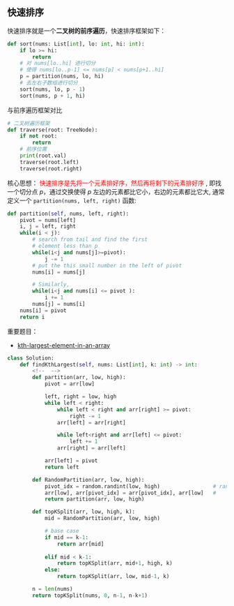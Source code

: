 ## 快速排序 
快速排序就是一个**二叉树的前序遍历**，快速排序框架如下：
```python
def sort(nums: List[int], lo: int, hi: int):
    if lo >= hi:
        return
    # 对 nums[lo..hi] 进行切分
    # 使得 nums[lo..p-1] <= nums[p] < nums[p+1..hi]
    p = partition(nums, lo, hi)
    # 去左右子数组进行切分
    sort(nums, lo, p - 1)
    sort(nums, p + 1, hi)
``` 
与前序遍历框架对比
```python
# 二叉树遍历框架
def traverse(root: TreeNode):
    if not root:
        return
    # 前序位置 
    print(root.val) 
    traverse(root.left) 
    traverse(root.right) 
``` 
核心思想：
<font color="red"> 快速排序是先将一个元素排好序，然后再将剩下的元素排好序 </font> , 即找一个切分点 $p$，通过交换使得 $p$ 左边的元素都比它小，右边的元素都比它大, 通常定义一个 `partition(nums, left, right)` 函数:  

```python 
def partition(self, nums, left, right):
    pivot = nums[left] 
    i, j = left, right 
    while(i < j):
        # search from tail and find the first 
        # element less than p 
        while(i<j and nums[j]>=pivot):
            j -= 1  
        # put the this small number in the left of pivot 
        nums[i] = nums[j] 

        # Similarly,   
        while(i<j and nums[i] <= pivot ):
            i += 1
        nums[j] = nums[i] 
    nums[i] = pivot  
    return i 
```  

重要题目：
- [ kth-largest-element-in-an-array ]( https://leetcode.cn/problems/kth-largest-element-in-an-array/description/ )  
```python 
class Solution:
    def findKthLargest(self, nums: List[int], k: int) -> int: 
        <!--  -->
        def partition(arr, low, high):
            pivot = arr[low] 

            left, right = low, high 
            while left < right:
                while left < right and arr[right] >= pivot:
                    right -= 1
                arr[left] = arr[right] 

                while left<right and arr[left] <= pivot:
                    left += 1 
                arr[right] = arr[left] 

            arr[left] = pivot 
            return left  

        def RandomPartition(arr, low, high):
            pivot_idx = random.randint(low, high)                 # randomly select pivot 
            arr[low], arr[pivot_idx] = arr[pivot_idx], arr[low]   # 
            return partition(arr, low, high) 

        def topKSplit(arr, low, high, k):
            mid = RandomPartition(arr, low, high) 

            # base case 
            if mid == k-1:
                return arr[mid]  
            
            elif mid < k-1:
                return topKSplit(arr, mid+1, high, k) 
            else:
                return topKSplit(arr, low, mid-1, k) 

        n = len(nums) 
        return topKSplit(nums, 0, n-1, n-k+1)
```

